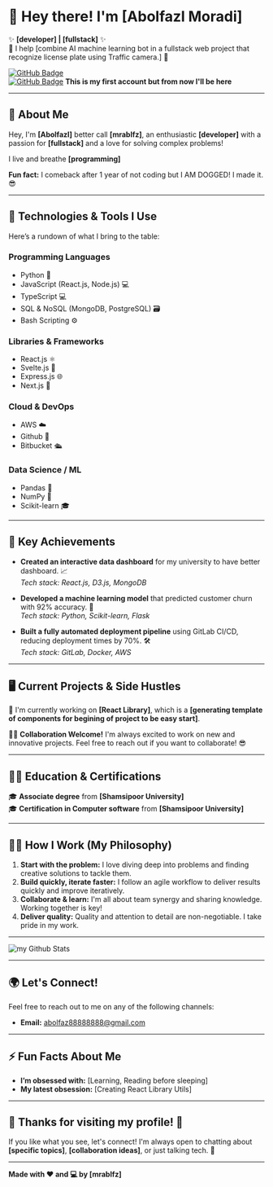 # 👋 **Hey there! I'm [Abolfazl Moradi]**  
✨ **[developer] | [fullstack]** ✨  
🚀 I help [combine AI machine learning bot in a fullstack web project that recognize license plate using Traffic camera.] 🚀

[![GitHub Badge](https://img.shields.io/badge/GitHub-black?logo=github&logoColor=white)](https://github.com/yourusername)  
[![GitHub Badge](https://img.shields.io/badge/GitHub-black?logo=github&logoColor=white)](https://github.com/Abolfazl181920)  **This is my first account but from now I'll be here** 

---

## 🌟 **About Me**

Hey, I'm **[Abolfazl]** better call **[mrablfz]**, an enthusiastic **[developer]** with a passion for **[fullstack]** and a love for solving complex problems!

I live and breathe **[programming]**

**Fun fact:** I comeback after 1 year of not coding but I AM DOGGED! I made it. 😎

---

## 🚀 **Technologies & Tools I Use**

Here’s a rundown of what I bring to the table:

### **Programming Languages**
- Python 🐍
- JavaScript (React.js, Node.js) 💻
- TypeScript 💻
- SQL & NoSQL (MongoDB, PostgreSQL) 🗃️
- Bash Scripting ⚙️

### **Libraries & Frameworks**
- React.js ⚛️
- Svelte.js 🤖
- Express.js 🌐
- Next.js 🌱

### **Cloud & DevOps**
- AWS ☁️
- Github 🐋
- Bitbucket 🛳️

### **Data Science / ML**
- Pandas 🐼
- NumPy 🔢
- Scikit-learn 🎓

---

## 🎯 **Key Achievements**

- **Created an interactive data dashboard** for my university to have better dashboard. 📈  
  _Tech stack: React.js, D3.js, MongoDB_

- **Developed a machine learning model** that predicted customer churn with 92% accuracy. 🚀  
  _Tech stack: Python, Scikit-learn, Flask_

- **Built a fully automated deployment pipeline** using GitLab CI/CD, reducing deployment times by 70%. 🛠️  
  _Tech stack: GitLab, Docker, AWS_

---

## 🖥️ **Current Projects & Side Hustles**

🎉 I'm currently working on **[React Library]**, which is a **[generating template of components for begining of project to be easy start]**.

👨‍💻 **Collaboration Welcome!** I'm always excited to work on new and innovative projects. Feel free to reach out if you want to collaborate! 😎

---

## 🧑‍🏫 **Education & Certifications**

🎓 **Associate degree** from **[Shamsipoor University]**  
🎓 **Certification in Computer software** from **[Shamsipoor University]**

---

## 🧑‍💼 **How I Work (My Philosophy)**

1. **Start with the problem:** I love diving deep into problems and finding creative solutions to tackle them.
2. **Build quickly, iterate faster:** I follow an agile workflow to deliver results quickly and improve iteratively.
3. **Collaborate & learn:** I'm all about team synergy and sharing knowledge. Working together is key!
4. **Deliver quality:** Quality and attention to detail are non-negotiable. I take pride in my work.

---

<img align="center" src="https://github-readme-stats.vercel.app/api?username=madushadhanushka&include_all_commits=true&count_private=true&show_icons=true&line_height=20&title_color=2B5BBD&icon_color=1124BB&text_color=A1A1A1&bg_color=0,000000,130F40" alt="my Github Stats"/>

---

## 🌍 **Let's Connect!**

Feel free to reach out to me on any of the following channels:

- **Email:** [abolfaz88888888@gmail.com](mailto:your.email@example.com)

---

## ⚡ Fun Facts About Me

- **I’m obsessed with:** [Learning, Reading before sleeping]
- **My latest obsession:** [Creating React Library Utils]

---

## 🌟 **Thanks for visiting my profile!** 🌟

If you like what you see, let's connect! I'm always open to chatting about **[specific topics]**, **[collaboration ideas]**, or just talking tech. 🚀

---

**Made with ❤️ and 💻 by [mrablfz]**
